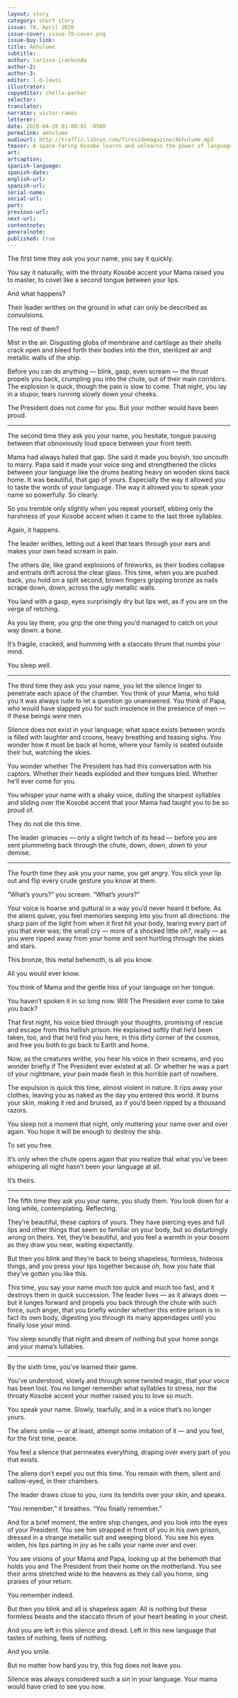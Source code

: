 ```yaml
---
layout: story
category: short story
issue: 78, April 2020
issue-cover: issue-78-cover.png
issue-buy-link:
title: Akhulume
subtitle:
author: larissa-irankunda
author-2:
author-3:
editor: l-d-lewis
illustrator:
copyeditor: chelle-parker
selector:
translator:
narrator: victor-ramos
letterer:
date: 2020-04-28 01:00:01 -0500
permalink: akhulume
audiourl: http://traffic.libsyn.com/firesidemagazine/Akhulume.mp3
teaser: A space-faring Kosobé learns and unlearns the power of language and empire
art:
artcaption:
spanish-language:
spanish-date:
english-url:
spanish-url:
serial-name:
serial-url:
part:
previous-url:
next-url:
contentnote:
generalnote:
published: true
---
```


The first time they ask you your name, you say it quickly.

You say it naturally, with the throaty Kosobé accent your Mama raised you to master, to covet like a second tongue between your lips.

And what happens?

Their leader writhes on the ground in what can only be described as convulsions.

The rest of them?

Mist in the air. Disgusting globs of membrane and cartilage as their shells crack open and bleed forth their bodies into the thin, sterilized air and metallic walls of the ship.

Before you can do anything — blink, gasp, even scream — the thrust propels you back, crumpling you into the chute, out of their main corridors. The explosion is quick, though the pain is slow to come. That night, you lay in a stupor, tears running slowly down your cheeks.

The President does not come for you. But your mother would have been proud.

----

The second time they ask you your name, you hesitate, tongue pausing between that obnoxiously loud space between your front teeth.

Mama had always hated that gap. She said it made you boyish, too uncouth to marry. Papa said it made your voice sing and strengthened the clicks between your language like the drums beating heavy on wooden skins back home. It was beautiful, that gap of yours. Especially the way it allowed you to taste the words of your language. The way it  allowed you to speak your name so powerfully. So clearly.

So you tremble only slightly when you repeat yourself, ebbing only the harshness of your Kosobé accent when it came to the last three syllables.

Again, it happens.

The leader writhes, letting out a keel that tears through your ears and makes your own head scream in pain.

The others die, like grand explosions of fireworks, as their bodies collapse and entrails drift across the clear glass. This time, when you are pushed back, you hold on a split second, brown fingers gripping bronze as nails scrape down, _down_, across the ugly metallic walls.

You land with a gasp, eyes surprisingly dry but lips wet, as if you are on the verge of retching.

As you lay there, you grip the one thing you’d managed to catch on your way down: a bone.

It’s fragile, cracked, and humming with a staccato thrum that numbs your mind.

You sleep well.

----

The third time they ask you your name, you let the silence linger to penetrate each space of the chamber. You think of your Mama, who told you it was always rude to let a question go unanswered. You think of Papa, who would have slapped you for such insolence in the presence of men — if these beings _were_ men.

Silence does not exist in your language; what space exists between words is filled with laughter and croons, heavy breathing and teasing sighs. You wonder how it must be back at home, where your family is seated outside their hut, watching the skies.

You wonder whether The President has had this conversation with his captors. Whether their heads exploded and their tongues bled. Whether he’ll ever come for you.

You whisper your name with a shaky voice, dulling the sharpest syllables and sliding over the Kosobé accent that your Mama had taught you to be so proud of.

They do not die this time.

The leader grimaces — only a slight twitch of its head — before you are sent plummeting back through the chute, down, down, _down_ to your demise.

----

The fourth time they ask you your name, you get angry. You stick your lip out and flip every crude gesture you know at them.

“What’s yours?” you scream. “What’s _yours_?”

Your voice is hoarse and guttural in a way you’d never heard it before. As the aliens quiver, you feel memories seeping into you from all directions: the sharp pain of the light from when it first hit your body, tearing every part of you that ever was; the small cry —  more of a shocked little _oh?_, really — as you were ripped away from your home and sent hurtling through the skies and stars.

This bronze, this metal behemoth, is all you know.

All you would ever know.

You think of Mama and the gentle hiss of your language on her tongue.

You haven’t spoken it in so long now. Will The President ever come to take you back?

That first night, his voice bled through your thoughts, promising of rescue and escape from this hellish prison. He explained softly that he’d been taken, too, and that he’d find you here, in this dirty corner of the cosmos, and free you both to go back to Earth and home.

Now, as the creatures writhe, you hear his voice in their screams, and you wonder briefly if The President ever existed at all. Or whether he was a part of your nightmare, your pain made flesh in this horrible part of nowhere.

The expulsion is quick this time, almost violent in nature. It rips away your clothes, leaving you as naked as the day you entered this world. It burns your skin, making it red and bruised, as if you’d been ripped by a thousand razors.

You sleep not a moment that night, only muttering your name over and over again. You hope it will be enough to destroy the ship.

To set you free.

It’s only when the chute opens again that you realize that what you’ve been whispering all night hasn’t been your language at all.

It’s theirs.

----

The fifth time they ask you your name, you study them. You look down for a long while, contemplating. Reflecting.

They’re beautiful, these captors of yours. They have piercing eyes and full lips and other things that seem so familiar on your body, but so disturbingly _wrong_ on theirs. Yet, they’re beautiful, and you feel a warmth in your bosom as they draw you near, waiting expectantly.

But then you blink and they’re back to being shapeless, formless, hideous things, and you press your lips together because _oh,_ how you hate that they’ve gotten you like this.

This time, you say your name much too quick and much too fast, and it destroys them in quick succession. The leader lives — as it always does — but it lunges forward and propels you back through the chute with such force, such anger, that you briefly wonder whether this entire prison is in fact its own body, digesting you through its many appendages until you finally lose your mind.

You sleep soundly that night and dream of nothing but your home songs and your mama’s lullabies.

----

By the sixth time, you’ve learned their game.

You’ve understood, slowly and through some twisted magic, that your voice has been lost. You no longer remember what syllables to stress, nor the throaty Kosobé accent your mother raised you to love so much.

You speak your name. Slowly, tearfully, and in a voice that’s no longer yours.

The aliens smile — or at least, attempt some imitation of it — and you feel, for the first time, peace.

You feel a silence that permeates everything, draping over every part of you that exists.

The aliens don’t expel you out this time. You remain with them, silent and sallow-eyed, in their chambers.

The leader draws close to you, runs its tendrils over your skin, and speaks.

“You remember,” it breathes. “You finally remember.”

And for a brief moment, the entire ship changes, and you look into the eyes of your President. You see him strapped in front of you in his own prison, dressed in a strange metallic suit and weeping blood. You see his eyes widen, his lips parting in joy as he calls your name over and over.

You see visions of your Mama and Papa, looking up at the behemoth that holds you and The President from their home on the motherland. You see their arms stretched wide to the heavens as they call you home, sing praises of your return.

You remember indeed.

But then you blink and all is shapeless again. All is nothing but these formless beasts and the staccato thrum of your heart beating in your chest.

And you are left in this silence and dread. Left in this new language that tastes of nothing, feels of nothing.

And you smile.

But no matter how hard you try, this fog does not leave you.

Silence was always considered such a sin in your language. Your mama would have cried to see you now.
